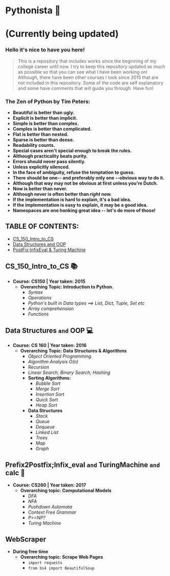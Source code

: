 # Pythonista :snake:

# (Currently being updated)

### Hello it's nice to have you here!
> This is a repository that includes works since the beginning of my college career until now.
> I try to keep this repository updated as much as possible so that you can see what I have been working on!
> Although, there have been other courses I took since 2015 that are not included in this repository.
> Some of the code are self explanatory and some have comments that will guide you through. Have fun!
### The Zen of Python by Tim Peters:
  * **Beautiful is better than ugly.**
  * **Explicit is better than implicit.**
  * **Simple is better than complex.**
  * **Complex is better than complicated.**
  * **Flat is better than nested.**
  * **Sparse is better than dense.**
  * **Readability counts.**
  * **Special cases aren't special enough to break the rules.**
  * **Although practicality beats purity.**
  * **Errors should never pass silently.**
  * **Unless explicitly silenced.**
  * **In the face of ambiguity, refuse the temptation to guess.**
  * **There should be one-- and preferably only one --obvious way to do it.**
  * **Although that way may not be obvious at first unless you're Dutch.**
  * **Now is better than never.**
  * **Although never is often better than *right* now.**
  * **If the implementation is hard to explain, it's a bad idea.**
  * **If the implementation is easy to explain, it may be a good idea.**
  * **Namespaces are one honking great idea -- let's do more of those!**
  
## TABLE OF CONTENTS:
   * [CS_150_Intro_to_CS](#cs_150_intro_to_cs-books)
   * [Data Structures and OOP](#data-structures-and-oop-computer)
   * [PostFix;InfixEval & Turing Machine](#prefix2postfixinfix_eval-and-turingmachine-and-calc-vhs)

## CS_150_Intro_to_CS :books:

* **Course: CS150 \| Year taken: 2015**
    * **Overarching Topic: Introduction to Python.**
      * *Syntax*
      * *Operations*
      * *Python's built in Data types ==> List, Dict, Tuple, Set etc*
      * *Array comprehension*
      * *Functions*

## Data Structures ```and``` OOP :computer:
* **Course: CS 160 \| Year taken: 2016**
  * **Overarching Topic: Data Structures & Algorithms**
    * *Object Oriented Programming.*
    * *Algorithm Analysis O(n)*
    * *Recursion*
    * *Linear Search; Binary Search; Hashing*
    * **Sorting Algorithms:**
      * *Bubble Sort*
      * *Merge Sort*
      * *Insertion Sort*
      * *Quick Sort*
      * *Heap Sort*
    * **Data Structures**
      * *Stack*
      * *Queue*
      * *Dequeue*
      * *Linked List*
      * *Trees*
      * *Map*
      * *Graph*

## Prefix2Postfix;Infix_eval ```and``` TuringMachine ```and``` calc :vhs:
* **Course: CS260 \| Year taken: 2017**
  * **Overarching topic: Computational Models**
    * *DFA*
    * *NFA*
    * *Pushdown Automata*
    * *Context Free Grammar*
    * *P==NP?*
    * *Turing Machine*

## WebScraper
* **During free time**
  * **Overarching topic: Scrape Web Pages**
    * `import requests`
    * `from bs4 import BeautifulSoup`
    
